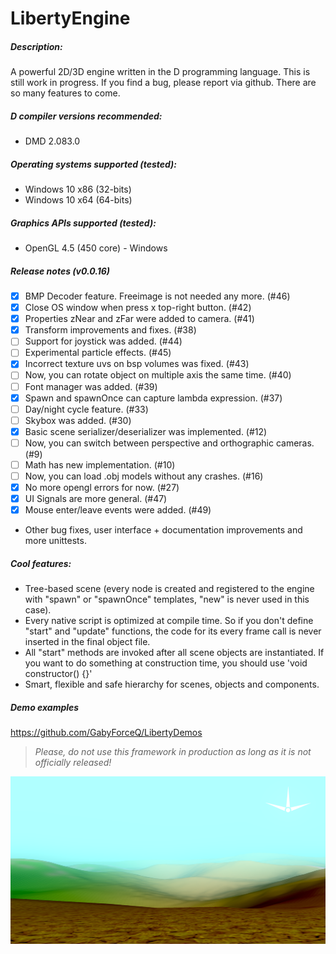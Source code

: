 # LibertyEngine
##### Description:
A powerful 2D/3D engine written in the D programming language.
This is still work in progress. If you find a bug, please report via github.
There are so many features to come.

##### D compiler versions recommended:
* DMD 2.083.0

##### Operating systems supported (tested):
* Windows 10 x86 (32-bits)
* Windows 10 x64 (64-bits)

##### Graphics APIs supported (tested):
* OpenGL 4.5 (450 core) - Windows

##### Release notes (v0.0.16)
- [x] BMP Decoder feature. Freeimage is not needed any more. (#46)
- [x] Close OS window when press x top-right button. (#42)
- [x] Properties zNear and zFar were added to camera. (#41)
- [x] Transform improvements and fixes. (#38)
- [ ] Support for joystick was added. (#44)
- [ ] Experimental particle effects. (#45)
- [x] Incorrect texture uvs on bsp volumes was fixed. (#43)
- [ ] Now, you can rotate object on multiple axis the same time. (#40)
- [ ] Font manager was added. (#39)
- [x] Spawn and spawnOnce can capture lambda expression. (#37)
- [ ] Day/night cycle feature. (#33)
- [ ] Skybox was added. (#30)
- [x] Basic scene serializer/deserializer was implemented. (#12)
- [ ] Now, you can switch between perspective and orthographic cameras. (#9)
- [ ] Math has new implementation. (#10)
- [ ] Now, you can load .obj models without any crashes. (#16)
- [x] No more opengl errors for now. (#27)
- [x] UI Signals are more general. (#47)
- [x] Mouse enter/leave events were added. (#49)
- Other bug fixes, user interface + documentation improvements and more unittests.

##### Cool features:
* Tree-based scene (every node is created and registered to the engine with "spawn" 
or "spawnOnce" templates, "new" is never used in this case).
* Every native script is optimized at compile time. So if you don't define "start" and 
"update" functions, the code for its every frame call is never inserted 
in the final object file.
* All "start" methods are invoked after all scene objects are instantiated. 
If you want to do something at construction time, you should use 'void constructor() {}'
* Smart, flexible and safe hierarchy for scenes, objects and components.

##### Demo examples
https://github.com/GabyForceQ/LibertyDemos

> *Please, do not use this framework in production as long as it is not officially released!*

![](images/terrain.png?raw=true "Multiple textured terrain.")